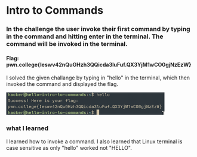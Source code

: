 # Intro to Commands
### In the challenge the user invoke their first command by typing in the command and hitting enter in the terminal. The command will be invoked in the terminal.

#### Flag: pwn.college{Ieswv42nQuGHzh3QQicda3luFuf.QX3YjM1wCO0gjNzEzW}

I solved the given challange by typing in "hello" in the terminal, which then invoked the command and displayed the flag.

![screenshot](hello.png)

### what I learned
I learned how to invoke a command. I also learned that Linux terminal is case sensitive as only "hello" worked not "HELLO".
